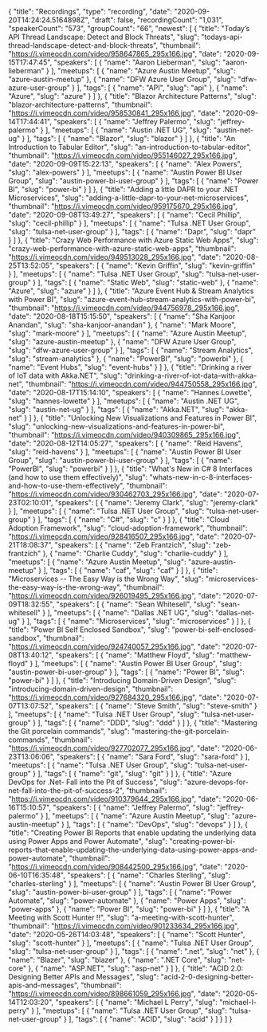 {
  "title": "Recordings",
  "type": "recording",
  "date": "2020-09-20T14:24:24.5164898Z",
  "draft": false,
  "recordingCount": "1,031",
  "speakerCount": "573",
  "groupCount": "66",
  "newest": [
    {
      "title": "Today’s API Thread Landscape: Detect and Block Threats",
      "slug": "todays-api-thread-landscape-detect-and-block-threats",
      "thumbnail": "https://i.vimeocdn.com/video/958647865_295x166.jpg",
      "date": "2020-09-15T17:47:45",
      "speakers": [
        {
          "name": "Aaron Lieberman",
          "slug": "aaron-lieberman"
        }
      ],
      "meetups": [
        {
          "name": "Azure Austin Meetup",
          "slug": "azure-austin-meetup"
        },
        {
          "name": "DFW Azure User Group",
          "slug": "dfw-azure-user-group"
        }
      ],
      "tags": [
        {
          "name": "API",
          "slug": "api"
        },
        {
          "name": "Azure",
          "slug": "azure"
        }
      ]
    },
    {
      "title": "Blazor Architecture Patterns",
      "slug": "blazor-architecture-patterns",
      "thumbnail": "https://i.vimeocdn.com/video/958530841_295x166.jpg",
      "date": "2020-09-14T17:44:41",
      "speakers": [
        {
          "name": "Jeffrey Palermo",
          "slug": "jeffrey-palermo"
        }
      ],
      "meetups": [
        {
          "name": "Austin .NET UG",
          "slug": "austin-net-ug"
        }
      ],
      "tags": [
        {
          "name": "Blazor",
          "slug": "blazor"
        }
      ]
    },
    {
      "title": "An Introduction to Tabular Editor",
      "slug": "an-introduction-to-tabular-editor",
      "thumbnail": "https://i.vimeocdn.com/video/955146027_295x166.jpg",
      "date": "2020-09-09T15:22:13",
      "speakers": [
        {
          "name": "Alex Powers",
          "slug": "alex-powers"
        }
      ],
      "meetups": [
        {
          "name": "Austin Power BI User Group",
          "slug": "austin-power-bi-user-group"
        }
      ],
      "tags": [
        {
          "name": "Power BI",
          "slug": "power-bi"
        }
      ]
    },
    {
      "title": "Adding a little DAPR to your .NET Microservices",
      "slug": "adding-a-little-dapr-to-your-net-microservices",
      "thumbnail": "https://i.vimeocdn.com/video/959175670_295x166.jpg",
      "date": "2020-09-08T13:49:27",
      "speakers": [
        {
          "name": "Cecil Phillip",
          "slug": "cecil-phillip"
        }
      ],
      "meetups": [
        {
          "name": "Tulsa .NET User Group",
          "slug": "tulsa-net-user-group"
        }
      ],
      "tags": [
        {
          "name": "Dapr",
          "slug": "dapr"
        }
      ]
    },
    {
      "title": "Crazy Web Performance with Azure Static Web Apps",
      "slug": "crazy-web-performance-with-azure-static-web-apps",
      "thumbnail": "https://i.vimeocdn.com/video/949513028_295x166.jpg",
      "date": "2020-08-25T13:52:05",
      "speakers": [
        {
          "name": "Kevin Griffin",
          "slug": "kevin-griffin"
        }
      ],
      "meetups": [
        {
          "name": "Tulsa .NET User Group",
          "slug": "tulsa-net-user-group"
        }
      ],
      "tags": [
        {
          "name": "Static Web",
          "slug": "static-web"
        },
        {
          "name": "Azure",
          "slug": "azure"
        }
      ]
    },
    {
      "title": "Azure Event Hub & Stream Analytics with Power BI",
      "slug": "azure-event-hub-stream-analytics-with-power-bi",
      "thumbnail": "https://i.vimeocdn.com/video/944756978_295x166.jpg",
      "date": "2020-08-18T15:15:50",
      "speakers": [
        {
          "name": "Sha Kanjoor Anandan",
          "slug": "sha-kanjoor-anandan"
        },
        {
          "name": "Mark Moore",
          "slug": "mark-moore"
        }
      ],
      "meetups": [
        {
          "name": "Azure Austin Meetup",
          "slug": "azure-austin-meetup"
        },
        {
          "name": "DFW Azure User Group",
          "slug": "dfw-azure-user-group"
        }
      ],
      "tags": [
        {
          "name": "Stream Analytics",
          "slug": "stream-analytics"
        },
        {
          "name": "PowerBI",
          "slug": "powerbi"
        },
        {
          "name": "Event Hubs",
          "slug": "event-hubs"
        }
      ]
    },
    {
      "title": "Drinking a river of IoT data with Akka.NET",
      "slug": "drinking-a-river-of-iot-data-with-akka-net",
      "thumbnail": "https://i.vimeocdn.com/video/944750558_295x166.jpg",
      "date": "2020-08-17T15:14:10",
      "speakers": [
        {
          "name": "Hannes Lowette",
          "slug": "hannes-lowette"
        }
      ],
      "meetups": [
        {
          "name": "Austin .NET UG",
          "slug": "austin-net-ug"
        }
      ],
      "tags": [
        {
          "name": "Akka.NET",
          "slug": "akka-net"
        }
      ]
    },
    {
      "title": "Unlocking New Visualizations and Features in Power BI",
      "slug": "unlocking-new-visualizations-and-features-in-power-bi",
      "thumbnail": "https://i.vimeocdn.com/video/940309865_295x166.jpg",
      "date": "2020-08-12T14:05:27",
      "speakers": [
        {
          "name": "Reid Havens",
          "slug": "reid-havens"
        }
      ],
      "meetups": [
        {
          "name": "Austin Power BI User Group",
          "slug": "austin-power-bi-user-group"
        }
      ],
      "tags": [
        {
          "name": "PowerBI",
          "slug": "powerbi"
        }
      ]
    },
    {
      "title": "What's New in C# 8 Interfaces (and how to use them effectively)",
      "slug": "whats-new-in-c-8-interfaces-and-how-to-use-them-effectively",
      "thumbnail": "https://i.vimeocdn.com/video/930462703_295x166.jpg",
      "date": "2020-07-23T02:10:01",
      "speakers": [
        {
          "name": "Jeremy Clark",
          "slug": "jeremy-clark"
        }
      ],
      "meetups": [
        {
          "name": "Tulsa .NET User Group",
          "slug": "tulsa-net-user-group"
        }
      ],
      "tags": [
        {
          "name": "C#",
          "slug": "c"
        }
      ]
    },
    {
      "title": "Cloud Adoption Framework",
      "slug": "cloud-adoption-framework",
      "thumbnail": "https://i.vimeocdn.com/video/928416507_295x166.jpg",
      "date": "2020-07-21T18:08:37",
      "speakers": [
        {
          "name": "Zeb Frantzich",
          "slug": "zeb-frantzich"
        },
        {
          "name": "Charlie Cuddy",
          "slug": "charlie-cuddy"
        }
      ],
      "meetups": [
        {
          "name": "Azure Austin Meetup",
          "slug": "azure-austin-meetup"
        }
      ],
      "tags": [
        {
          "name": "caf",
          "slug": "caf"
        }
      ]
    },
    {
      "title": "Microservices -- The Easy Way is the Wrong Way",
      "slug": "microservices-the-easy-way-is-the-wrong-way",
      "thumbnail": "https://i.vimeocdn.com/video/926019495_295x166.jpg",
      "date": "2020-07-09T18:32:55",
      "speakers": [
        {
          "name": "Sean Whitesell",
          "slug": "sean-whitesell"
        }
      ],
      "meetups": [
        {
          "name": "Dallas .NET UG",
          "slug": "dallas-net-ug"
        }
      ],
      "tags": [
        {
          "name": "Microservices",
          "slug": "microservices"
        }
      ]
    },
    {
      "title": "Power BI Self Enclosed Sandbox",
      "slug": "power-bi-self-enclosed-sandbox",
      "thumbnail": "https://i.vimeocdn.com/video/924740057_295x166.jpg",
      "date": "2020-07-08T13:40:12",
      "speakers": [
        {
          "name": "Matthew Floyd",
          "slug": "matthew-floyd"
        }
      ],
      "meetups": [
        {
          "name": "Austin Power BI User Group",
          "slug": "austin-power-bi-user-group"
        }
      ],
      "tags": [
        {
          "name": "Power BI",
          "slug": "power-bi"
        }
      ]
    },
    {
      "title": "Introducing Domain-Driven Design",
      "slug": "introducing-domain-driven-design",
      "thumbnail": "https://i.vimeocdn.com/video/927684320_295x166.jpg",
      "date": "2020-07-07T13:07:52",
      "speakers": [
        {
          "name": "Steve Smith",
          "slug": "steve-smith"
        }
      ],
      "meetups": [
        {
          "name": "Tulsa .NET User Group",
          "slug": "tulsa-net-user-group"
        }
      ],
      "tags": [
        {
          "name": "DDD",
          "slug": "ddd"
        }
      ]
    },
    {
      "title": "Mastering the Git porcelain commands",
      "slug": "mastering-the-git-porcelain-commands",
      "thumbnail": "https://i.vimeocdn.com/video/927702077_295x166.jpg",
      "date": "2020-06-23T13:06:06",
      "speakers": [
        {
          "name": "Sara Ford",
          "slug": "sara-ford"
        }
      ],
      "meetups": [
        {
          "name": "Tulsa .NET User Group",
          "slug": "tulsa-net-user-group"
        }
      ],
      "tags": [
        {
          "name": "git",
          "slug": "git"
        }
      ]
    },
    {
      "title": "Azure DevOps for .Net- Fall into the Pit of Success",
      "slug": "azure-devops-for-net-fall-into-the-pit-of-success-2",
      "thumbnail": "https://i.vimeocdn.com/video/910379644_295x166.jpg",
      "date": "2020-06-16T15:10:57",
      "speakers": [
        {
          "name": "Jeffrey Palermo",
          "slug": "jeffrey-palermo"
        }
      ],
      "meetups": [
        {
          "name": "Azure Austin Meetup",
          "slug": "azure-austin-meetup"
        }
      ],
      "tags": [
        {
          "name": "DevOps",
          "slug": "devops"
        }
      ]
    },
    {
      "title": "Creating Power BI Reports that enable updating the underlying data using Power Apps and Power Automate",
      "slug": "creating-power-bi-reports-that-enable-updating-the-underlying-data-using-power-apps-and-power-automate",
      "thumbnail": "https://i.vimeocdn.com/video/908442500_295x166.jpg",
      "date": "2020-06-10T16:35:48",
      "speakers": [
        {
          "name": "Charles Sterling",
          "slug": "charles-sterling"
        }
      ],
      "meetups": [
        {
          "name": "Austin Power BI User Group",
          "slug": "austin-power-bi-user-group"
        }
      ],
      "tags": [
        {
          "name": "Power Automate",
          "slug": "power-automate"
        },
        {
          "name": "Power Apps",
          "slug": "power-apps"
        },
        {
          "name": "Power BI",
          "slug": "power-bi"
        }
      ]
    },
    {
      "title": "A Meeting with Scott Hunter !!",
      "slug": "a-meeting-with-scott-hunter",
      "thumbnail": "https://i.vimeocdn.com/video/901233634_295x166.jpg",
      "date": "2020-05-26T14:03:48",
      "speakers": [
        {
          "name": "Scott Hunter",
          "slug": "scott-hunter"
        }
      ],
      "meetups": [
        {
          "name": "Tulsa .NET User Group",
          "slug": "tulsa-net-user-group"
        }
      ],
      "tags": [
        {
          "name": ".net",
          "slug": "net"
        },
        {
          "name": "Blazer",
          "slug": "blazer"
        },
        {
          "name": ".NET Core",
          "slug": "net-core"
        },
        {
          "name": "ASP.NET",
          "slug": "asp-net"
        }
      ]
    },
    {
      "title": "ACID 2.0: Designing Better APIs and Messages",
      "slug": "acid-2-0-designing-better-apis-and-messages",
      "thumbnail": "https://i.vimeocdn.com/video/898661059_295x166.jpg",
      "date": "2020-05-14T12:03:20",
      "speakers": [
        {
          "name": "Michael L Perry",
          "slug": "michael-l-perry"
        }
      ],
      "meetups": [
        {
          "name": "Tulsa .NET User Group",
          "slug": "tulsa-net-user-group"
        }
      ],
      "tags": [
        {
          "name": "ACID",
          "slug": "acid"
        }
      ]
    }
  ]
}